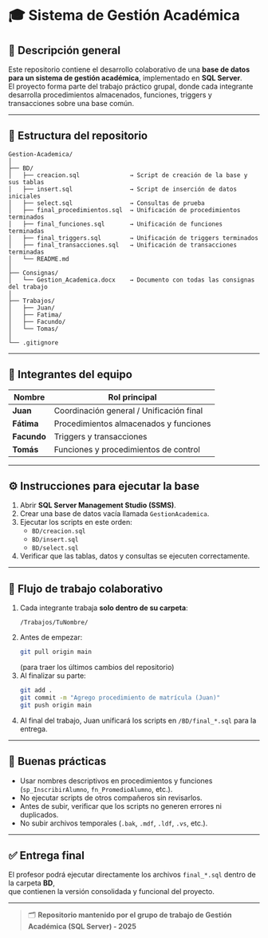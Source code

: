 # 🎓 Sistema de Gestión Académica

## 📘 Descripción general
Este repositorio contiene el desarrollo colaborativo de una **base de datos para un sistema de gestión académica**, implementado en **SQL Server**.  
El proyecto forma parte del trabajo práctico grupal, donde cada integrante desarrolla procedimientos almacenados, funciones, triggers y transacciones sobre una base común.

---

## 🧱 Estructura del repositorio

```
Gestion-Academica/
│
├── BD/
│   ├── creacion.sql              → Script de creación de la base y sus tablas
│   ├── insert.sql                → Script de inserción de datos iniciales
│   ├── select.sql                → Consultas de prueba
│   ├── final_procedimientos.sql  → Unificación de procedimientos terminados
│   ├── final_funciones.sql       → Unificación de funciones terminadas
│   ├── final_triggers.sql        → Unificación de triggers terminados
│   ├── final_transacciones.sql   → Unificación de transacciones terminadas
│   └── README.md
│
├── Consignas/
│   └── Gestion_Academica.docx    → Documento con todas las consignas del trabajo
│
├── Trabajos/
│   ├── Juan/
│   ├── Fatima/
│   ├── Facundo/
│   └── Tomas/
│
└── .gitignore
```

---

## 👥 Integrantes del equipo
| Nombre   | Rol principal |  
|-----------|----------------|
| **Juan**     | Coordinación general / Unificación final |
| **Fátima**   | Procedimientos almacenados y funciones |
| **Facundo**  | Triggers y transacciones |
| **Tomás**    | Funciones y procedimientos de control |

---

## ⚙️ Instrucciones para ejecutar la base

1. Abrir **SQL Server Management Studio (SSMS)**.  
2. Crear una base de datos vacía llamada `GestionAcademica`.  
3. Ejecutar los scripts en este orden:
   - `BD/creacion.sql`
   - `BD/insert.sql`
   - `BD/select.sql`
4. Verificar que las tablas, datos y consultas se ejecuten correctamente.

---

## 🧩 Flujo de trabajo colaborativo

1. Cada integrante trabaja **solo dentro de su carpeta**:  
   ```
   /Trabajos/TuNombre/
   ```
2. Antes de empezar:
   ```bash
   git pull origin main
   ```
   (para traer los últimos cambios del repositorio)
3. Al finalizar su parte:
   ```bash
   git add .
   git commit -m "Agrego procedimiento de matrícula (Juan)"
   git push origin main
   ```
4. Al final del trabajo, Juan unificará los scripts en `/BD/final_*.sql` para la entrega.

---

## 🧠 Buenas prácticas

- Usar nombres descriptivos en procedimientos y funciones (`sp_InscribirAlumno`, `fn_PromedioAlumno`, etc.).
- No ejecutar scripts de otros compañeros sin revisarlos.
- Antes de subir, verificar que los scripts no generen errores ni duplicados.
- No subir archivos temporales (`.bak`, `.mdf`, `.ldf`, `.vs`, etc.).

---

## ✅ Entrega final
El profesor podrá ejecutar directamente los archivos `final_*.sql` dentro de la carpeta **BD**,  
que contienen la versión consolidada y funcional del proyecto.

---

> 🗂️ **Repositorio mantenido por el grupo de trabajo de Gestión Académica (SQL Server) - 2025**